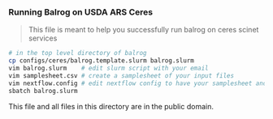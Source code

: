 ### Running Balrog on USDA ARS Ceres

> This file is meant to help you successfully run balrog on ceres scinet services

```bash
# in the top level directory of balrog
cp configs/ceres/balrog.template.slurm balrog.slurm
vim balrog.slurm    # edit slurm script with your email
vim samplesheet.csv # create a samplesheet of your input files
vim nextflow.config # edit nextflow config to have your samplesheet and preferred runtype
sbatch balrog.slurm
```

This file and all files in this directory are in the public domain. 
